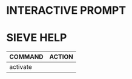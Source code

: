 # INTERACTIVE PROMPT
# SIEVE HELP 

| COMMAND     | ACTION |
| -------     | ------ |
| activate    | <script> -- set the currently used script |
| checkscript | <filename> -- check script on the server |
| deactivate  | turn off sieve processing |
| delete      | <script> -- remove the script from the server :: aka: rm |
| download    | <script> [<filename>] -- retrieve script from server :: aka: get |
| edit        | <script> -- retrieve, edit, check, put script |
| help        | this help :: aka: ? |
| keywords    | list %KEYWORD substitutions |
| lcd         | local cd: change local working directory |
| list        | list the scripts currently on the server :: aka: dir -or- ls |
| lls         | local ls: look at local filesystem |
| lpwd        | local pwd: show local working directory name |
| man         | see docs |
| quit        | goodbye! :: aka: bye exit logout |
| upload      | <filename> [<scriptname>] -- put script on server :: aka: put |
| view        | <script> -- show contents of script :: aka: more page show |

------------

| COMMAND     | ACTION |
| -------     | ------ |
| activate    | `script` -- set the currently used script |
| checkscript | `filename` -- check script on the server |
| deactivate  | turn off sieve processing |
| delete      | `script` -- remove the script from the server :: aka: rm |
| download    | `script` [`filename`] -- retrieve script from server :: aka: get |
| edit        | `script` -- retrieve, edit, check, put script |
| help        | this help :: aka: ? |
| keywords    | list %KEYWORD substitutions |
| lcd         | local cd: change local working directory |
| list        | list the scripts currently on the server :: aka: dir -or- ls |
| lls         | local ls: look at local filesystem |
| lpwd        | local pwd: show local working directory name |
| man         | see docs |
| quit        | goodbye! :: aka: bye exit logout |
| upload      | `filename` [`scriptname`] -- put script on server :: aka: put |
| view        | `script` -- show contents of script :: aka: more page show |



# TERMINAL COMMANDS TO INITIATE INTERACTIVE PROMPT
> cd ~/emailSettings
> 
> sieve-connect -s mail.gandi.net -p 4190 -u _<EMAIL_USER>_  

##### SOURCE 
https://github.com/philpennock/sieve-connect



------------


##### GANDI INFO 
------------

If you do need to provide connection information use the following:
Host: mail.gandi.net
Port: 4190
Login: Your full email address, such as yourname@example.com
Password: The password for the provided email address


